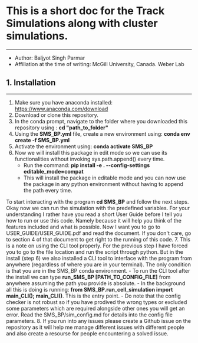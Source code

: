 

# This is a short doc for the Track Simulations along with cluster simulations.
-----------------------------------------

- Author: Baljyot Singh Parmar
- Affiliation at the time of writing: McGill University, Canada. Weber Lab



## 1. Installation
-------------------
1. Make sure you have anaconda installed: <https://www.anaconda.com/download>
2. Download or clone this repository.
3. In the conda prompt, navigate to the folder where you downloaded this repository using : **cd "path_to_folder"**
4. Using the **SMS_BP.yml** file, create a new environment using: **conda env create -f SMS_BP.yml**
5. Activate the environment using: **conda activate SMS_BP**
6. Now we will install this package in edit mode so we can use its functionalities without invoking sys.path.append() every time.
    - Run the command: **pip install -e . --config-settings editable_mode=compat**
    - This will install the package in editable mode and you can now use the package in any python environment without having to append the path every time. 

To start interacting with the program **cd SMS_BP** and follow the next steps.
Okay now we can run the simulation with the predefined variables. For your understanding I rather have you read a short User Guide before I tell you how to run or use this code. Namely because it will help you think of the features included and what is possible. Now I want you to go to USER_GUIDE/USER_GUIDE.pdf and read the document. If you don't care, go to section 4 of that document to get right to the running of this code.
7. This is a note on using the CLI tool properly. For the previous step I have forced you to go to the file location and run the script through python. But in the install (step 6) we also installed a CLI tool to interface with the program from anywhere (regardless of where you are in your terminal). The only condition is that you are in the SMS_BP conda environment. 
    - To run the CLI tool after the install we can type **run_SMS_BP [PATH_TO_CONFIG_FILE]** from anywhere assuming the path you provide is absolute.
    - In the background all this is doing is running: **from SMS_BP.run_cell_simulation import main_CLI(); main_CLI()**. This is the entry point.
    - Do note that the config checker is not robust so if you have prodived the wrong types or excluded some parameters which are required alongside other ones you will get an error. Read the SMS_BP/sim_config.md for details into the config file parameters.
8. If you run into any issues please create a Github issue on the repository as it will help me manage different issues with different people and also create a resourse for people encountering a solved issue.
